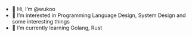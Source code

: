 - 👋 Hi, I’m @wukoo
- 👀 I’m interested in Programming Language Design, System Design and some interesting things
- 🌱 I’m currently learning Golang, Rust


<!---
wukoo/wukoo is a ✨ special ✨ repository because its `README.md` (this file) appears on your GitHub profile.
You can click the Preview link to take a look at your changes.
--->
